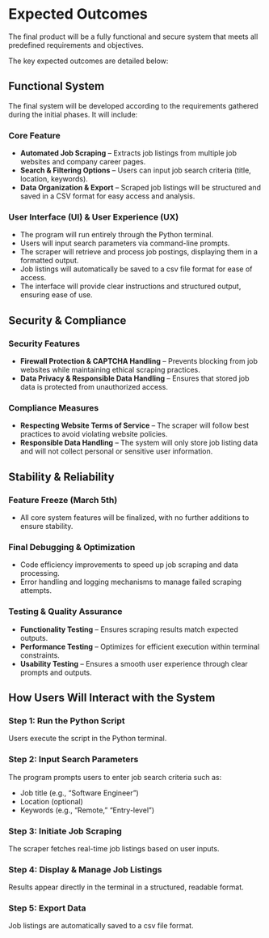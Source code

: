 # Expected Outcomes

The final product will be a fully functional and secure system that meets all predefined requirements and objectives. 

The key expected outcomes are detailed below:

## Functional System
The final system will be developed according to the requirements gathered during the initial phases. It will include:

### Core Feature
- **Automated Job Scraping** – Extracts job listings from multiple job websites and company career pages.
- **Search & Filtering Options** – Users can input job search criteria (title, location, keywords).
- **Data Organization & Export** – Scraped job listings will be structured and saved in a CSV format for easy access and analysis.
  
### User Interface (UI) & User Experience (UX)
- The program will run entirely through the Python terminal.
- Users will input search parameters via command-line prompts.
- The scraper will retrieve and process job postings, displaying them in a formatted output.
- Job listings will automatically be saved to a csv file format for ease of access. 
- The interface will provide clear instructions and structured output, ensuring ease of use.

## Security & Compliance
### Security Features
- **Firewall Protection & CAPTCHA Handling** – Prevents blocking from job websites while maintaining ethical scraping practices.
- **Data Privacy & Responsible Data Handling** – Ensures that stored job data is protected from unauthorized access.

### Compliance Measures
- **Respecting Website Terms of Service** – The scraper will follow best practices to avoid violating website policies.
- **Responsible Data Handling** – The system will only store job listing data and will not collect personal or sensitive user information.
  
## Stability & Reliability
### Feature Freeze (March 5th)
- All core system features will be finalized, with no further additions to ensure stability.

### Final Debugging & Optimization
- Code efficiency improvements to speed up job scraping and data processing.
- Error handling and logging mechanisms to manage failed scraping attempts.

### Testing & Quality Assurance
- **Functionality Testing** – Ensures scraping results match expected outputs.
- **Performance Testing** – Optimizes for efficient execution within terminal constraints.
- **Usability Testing** – Ensures a smooth user experience through clear prompts and outputs.

## How Users Will Interact with the System
### Step 1: Run the Python Script
Users execute the script in the Python terminal.

### Step 2: Input Search Parameters
The program prompts users to enter job search criteria such as:
- Job title (e.g., “Software Engineer”)
- Location (optional)
- Keywords (e.g., “Remote,” “Entry-level”)

### Step 3: Initiate Job Scraping
The scraper fetches real-time job listings based on user inputs.

### Step 4: Display & Manage Job Listings
Results appear directly in the terminal in a structured, readable format.

### Step 5: Export Data
Job listings are automatically saved to a csv file format. 
